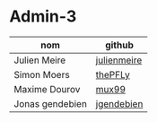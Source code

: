 # Admin-3

| nom | github |
| --- | --- |
| Julien Meire | [julienmeire](https://github.com/julienmeire) |
| Simon Moers | [thePFLy](https://github.com/thePFLy) |
| Maxime Dourov | [mux99](https://github.com/mux99) |
| Jonas gendebien | [jgendebien](https://github.com/jgendebien) |
